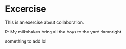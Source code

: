 # Excercise

This is an exercise about collaboration.


P: My milkshakes bring all the boys to the yard damnright 

something to add lol